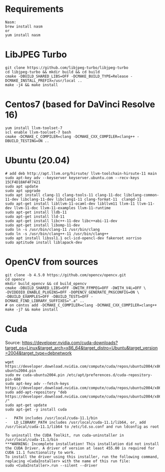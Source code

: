 Requirements
===========
    Nasm:
    brew install nasm
    or
    yum install nasm
    
LibJPEG Turbo
=============

    git clone https://github.com/libjpeg-turbo/libjpeg-turbo
    cd libjpeg-turbo && mkdir build && cd build
    cmake -DBUILD_SHARED_LIBS=OFF -DCMAKE_BUILD_TYPE=Release -DCMAKE_INSTALL_PREFIX=/usr/local ..
    make -j4 && make install 

Centos7 (based for DaVinci Resolve 16) 
============
    yum install llvm-toolset-7
    scl enable llvm-toolset-7 bash
    cmake -DCMAKE_C_COMPILER=clang -DCMAKE_CXX_COMPILER=clang++ -DBUILD_TESTING=ON ..
    
Ubuntu (20.04)
=============

    # add deb http://apt.llvm.org/hirsute/ llvm-toolchain-hirsute-11 main
    sudo apt-key adv --keyserver keyserver.ubuntu.com --recv-keys 15CF4D18AF4F7421
    sudo apt update
    sudo apt upgrade
    sudo apt install clang-11 clang-tools-11 clang-11-doc libclang-common-11-dev libclang-11-dev libclang1-11 clang-format-11  clangd-11
    sudo apt-get install libllvm-11-ocaml-dev libllvm11 llvm-11 llvm-11-dev llvm-11-doc llvm-11-examples llvm-11-runtime
    sudo apt-get install lldb-11
    sudo apt-get install lld-11
    sudo apt-get install libc++-11-dev libc++abi-11-dev
    sudo apt-get install libomp-11-dev
    sudo ln -s /usr/bin/clang-11 /usr/bin/clang
    sudo ln -s /usr/bin/clang++-11 /usr/bin/clang++
    sudo apt install libssl1.1 ocl-icd-opencl-dev fakeroot xorriso
    sudo aptitude install liblapack-dev
    

OpenCV from sources
===================

    git clone -b 4.5.0 https://github.com/opencv/opencv.git    
    cd opencv
    mkdir build_opencv && cd build_opencv
    cmake -DBUILD_SHARED_LIBS=OFF -DWITH_FFMPEG=OFF -DWITH_V4L=OFF \
    -DVIDEOIO_ENABLE_PLUGINS=OFF -DOPENCV_GENERATE_PKGCONFIG=ON \
    -DBUILD_EXAMPLES=OFF -DBUILD_TESTS=OFF -DCMAKE_FIND_LIBRARY_SUFFIXES=".a" ..
    # on centos add -DCMAKE_C_COMPILER=clang -DCMAKE_CXX_COMPILER=clang++
    make -j7 && make install

Cuda
=======
Source: https://developer.nvidia.com/cuda-downloads?target_os=Linux&target_arch=x86_64&target_distro=Ubuntu&target_version=2004&target_type=debnetwork

    wget https://developer.download.nvidia.com/compute/cuda/repos/ubuntu2004/x86_64/cuda-ubuntu2004.pin
    sudo mv cuda-ubuntu2004.pin /etc/apt/preferences.d/cuda-repository-pin-600
    sudo apt-key adv --fetch-keys https://developer.download.nvidia.com/compute/cuda/repos/ubuntu2004/x86_64/7fa2af80.pub
    sudo add-apt-repository "deb https://developer.download.nvidia.com/compute/cuda/repos/ubuntu2004/x86_64/ /"
    sudo apt-get update
    sudo apt-get -y install cuda

    -   PATH includes /usr/local/cuda-11.1/bin
    -   LD_LIBRARY_PATH includes /usr/local/cuda-11.1/lib64, or, add /usr/local/cuda-11.1/lib64 to /etc/ld.so.conf and run ldconfig as root
    
    To uninstall the CUDA Toolkit, run cuda-uninstaller in /usr/local/cuda-11.1/bin
    ***WARNING: Incomplete installation! This installation did not install the CUDA Driver. A driver of version at least 455.00 is required for CUDA 11.1 functionality to work.
    To install the driver using this installer, run the following command, replacing <CudaInstaller> with the name of this run file:
    sudo <CudaInstaller>.run --silent --driver

